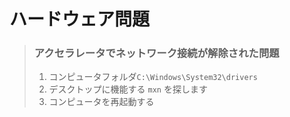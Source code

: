 # ハードウェア問題

> ### アクセラレータでネットワーク接続が解除された問題
>
> 1. コンピュータフォルダ`C:\Windows\System32\drivers`
> 2. デスクトップに機能する `mxn` を探します
> 3. コンピュータを再起動する
